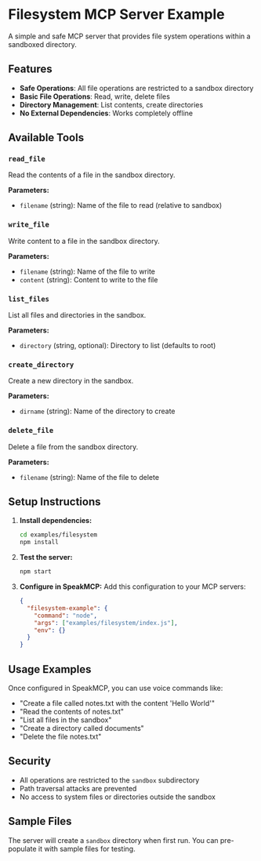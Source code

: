 # Filesystem MCP Server Example

A simple and safe MCP server that provides file system operations within a sandboxed directory.

## Features

- **Safe Operations**: All file operations are restricted to a sandbox directory
- **Basic File Operations**: Read, write, delete files
- **Directory Management**: List contents, create directories
- **No External Dependencies**: Works completely offline

## Available Tools

### `read_file`
Read the contents of a file in the sandbox directory.

**Parameters:**
- `filename` (string): Name of the file to read (relative to sandbox)

### `write_file`
Write content to a file in the sandbox directory.

**Parameters:**
- `filename` (string): Name of the file to write
- `content` (string): Content to write to the file

### `list_files`
List all files and directories in the sandbox.

**Parameters:**
- `directory` (string, optional): Directory to list (defaults to root)

### `create_directory`
Create a new directory in the sandbox.

**Parameters:**
- `dirname` (string): Name of the directory to create

### `delete_file`
Delete a file from the sandbox directory.

**Parameters:**
- `filename` (string): Name of the file to delete

## Setup Instructions

1. **Install dependencies:**
   ```bash
   cd examples/filesystem
   npm install
   ```

2. **Test the server:**
   ```bash
   npm start
   ```

3. **Configure in SpeakMCP:**
   Add this configuration to your MCP servers:
   ```json
   {
     "filesystem-example": {
       "command": "node",
       "args": ["examples/filesystem/index.js"],
       "env": {}
     }
   }
   ```

## Usage Examples

Once configured in SpeakMCP, you can use voice commands like:

- "Create a file called notes.txt with the content 'Hello World'"
- "Read the contents of notes.txt"
- "List all files in the sandbox"
- "Create a directory called documents"
- "Delete the file notes.txt"

## Security

- All operations are restricted to the `sandbox` subdirectory
- Path traversal attacks are prevented
- No access to system files or directories outside the sandbox

## Sample Files

The server will create a `sandbox` directory when first run. You can pre-populate it with sample files for testing.
